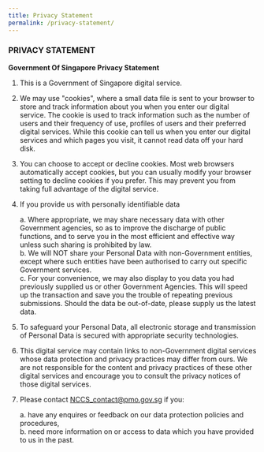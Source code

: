 ```yaml
---
title: Privacy Statement
permalink: /privacy-statement/
---
```


### PRIVACY STATEMENT
**Government Of Singapore Privacy Statement**  
1. This is a Government of Singapore digital service.

2. We may use "cookies", where a small data file is sent to your browser to store and track information about you when you enter our digital service. The cookie is used to track information such as the number of users and their frequency of use, profiles of users and their preferred digital services. While this cookie can tell us when you enter our digital services and which pages you visit, it cannot read data off your hard disk.

3. You can choose to accept or decline cookies. Most web browsers automatically accept cookies, but you can usually modify your browser setting to decline cookies if you prefer. This may prevent you from taking full advantage of the digital service.

4. If you provide us with personally identifiable data

    a. Where appropriate, we may share necessary data with other Government agencies, so as to improve the discharge of public functions, and to serve you in the most efficient and effective way unless such sharing is prohibited by law.    
    b. We will NOT share your Personal Data with non-Government entities, except where such entities have been authorised to carry out specific Government services.          
    c. For your convenience, we may also display to you data you had previously supplied us or other Government Agencies.  This will speed up the transaction and save you the trouble of repeating previous submissions. Should the data be out-of-date, please supply us the latest data.

5. To safeguard your Personal Data, all electronic storage and transmission of Personal Data is secured with appropriate security technologies.

6. This digital service may contain links to non-Government digital services whose data protection and privacy practices may differ from ours. We are not responsible for the content and privacy practices of these other digital services and encourage you to consult the privacy notices of those digital services.

7. Please contact [<a href="mailto:NCCS_contact@pmo.gov.sg" target="_blank">NCCS_contact@pmo.gov.sg</a>](mailto:NCCS_contact@pmo.gov.sg) if you:

    a. have any enquires or feedback on our data protection  policies and procedures,    
    b. need more information on or access to data which you have provided to us in the past.
